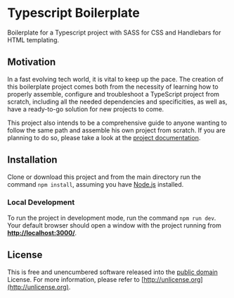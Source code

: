 # Typescript Boilerplate

Boilerplate for a Typescript project with SASS for CSS and Handlebars for HTML templating.


## Motivation

In a fast evolving tech world, it is vital to keep up the pace. The creation of this boilerplate project comes both from 
the necessity of learning how to properly assemble, configure and troubleshoot a TypeScript project from scratch, including
all the needed dependencies and specificities, as well as, have a ready-to-go solution for new projects to come.

This project also intends to be a comprehensive guide to anyone wanting to follow the same path and assemble his own 
project from scratch. If you are planning to do so, please take a look at the 
[project documentation](https://andreros.github.io/typescript-boilerplate/).


## Installation

Clone or download this project and from the main directory run the command ```npm install```, assuming you have 
[Node.js](https://nodejs.org/en/download/) installed. 


### Local Development

To run the project in development mode, run the command ```npm run dev```. Your default browser should open a window with
the project running from [__http://localhost:3000/__](http://localhost:3000/).


## License

This is free and unencumbered software released into the [public domain](UNLICENSE.txt) License. For more information, 
please refer to [http://unlicense.org](http://unlicense.org).
